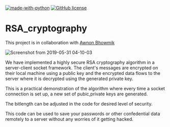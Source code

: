 [![made-with-python](https://img.shields.io/badge/Made%20with-Python-1f425f.svg)](https://www.python.org/) [![GitHub license](https://img.shields.io/github/license/Naereen/StrapDown.js.svg)](https://github.com/Naereen/StrapDown.js/blob/master/LICENSE)

# RSA_cryptography

This project is in collaboration with [Awnon Bhowmik](https://github.com/awnonbhowmik)


![Screenshot from 2019-05-31 04-10-03](https://user-images.githubusercontent.com/36446402/58669503-15599b00-835a-11e9-8dee-2eebd99b79b3.png)



We have implemented a highly secure RSA cryptography algorithm in a server-client socket framework. The client's messages are encrypted on their local machine using a public key and the encrypted data flows to the server where it is decrypted using the generated private key. 

This is a practical demonstration of the algorithm where every time a socket connection is set up, a new set of pubic,private keys are generated. 

The bitlength can be adjusted in the code for desired level of security.

This code can be used to save your passwords or other confedential data remotely to a server without any worries of it getting hacked.
